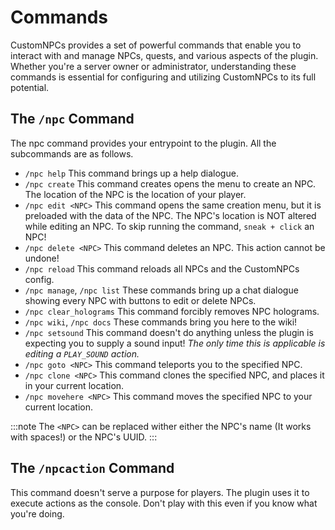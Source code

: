 # Commands
CustomNPCs provides a set of powerful commands that enable you to interact with and manage NPCs,
quests, and various aspects of the plugin.
Whether you're a server owner or administrator,
understanding these commands is essential for configuring and utilizing CustomNPCs to its full potential. 

## The `/npc` Command
The npc command provides your entrypoint to the plugin.
All the subcommands are as follows.

- `/npc help` This command brings up a help dialogue.
- `/npc create` This command creates opens the menu to create an NPC. <tip>The location of the NPC is the location of 
your player.</tip>
- `/npc edit <NPC>` This command opens the same creation menu, but it is preloaded with the data of the NPC. <tip>The
NPC's location is NOT altered while editing an NPC.</tip> <note>To skip running the command, `sneak + click` an
NPC!</note>
- `/npc delete <NPC>` This command deletes an NPC. <warning>This action cannot be undone!</warning> 
- `/npc reload` This command reloads all NPCs and the CustomNPCs config.
- `/npc manage`, `/npc list` These commands bring up a chat dialogue showing every NPC with buttons to edit or delete
NPCs.
- `/npc clear_holograms` This command forcibly removes NPC holograms.
- `/npc wiki`, `/npc docs` These commands bring you here to the wiki!
- `/npc setsound` This command doesn't do anything unless the plugin is expecting you to supply a sound input! 
*The only time this is applicable is editing a `PLAY_SOUND` action.*
- `/npc goto <NPC>` This command teleports you to the specified NPC.
- `/npc clone <NPC>` This command clones the specified NPC, and places it in your current location.
- `/npc movehere <NPC>` This command moves the specified NPC to your current location.

:::note
 The `<NPC>` can be replaced wither either the NPC's name (It works with spaces!) or the NPC's UUID.
::: 


## The `/npcaction` Command
This command doesn't serve a purpose for players.
The plugin uses it to execute actions as the console.
Don't play with this even if you know what you're doing. 
